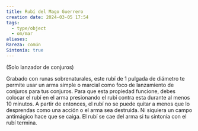 ```yaml
---
title: Rubí del Mago Guerrero
creation date: 2024-03-05 17:54
tags:
  - type/object
  - om/mar
aliases: 
Rareza: común
Sintonía: true
---
```

(Solo lanzador de conjuros)

Grabado con runas sobrenaturales, este rubí de 1 pulgada de diámetro te permite usar un arma simple o marcial como foco de lanzamiento de conjuros para tus conjuros. Para que esta propiedad funcione, debes colocar el rubí en el arma presionando el rubí contra esta durante al menos 10 minutos. A partir de entonces, el rubí no se puede quitar a menos que lo desprendas como una acción o el arma sea destruida. Ni siquiera un campo antimágico hace que se caiga. El rubí se cae del arma si tu sintonía con el rubí termina.